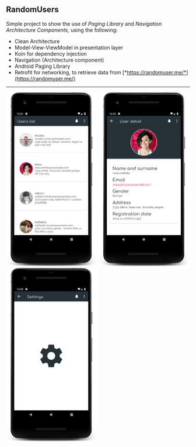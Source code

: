 ## RandomUsers

Simple project to show the use of *Paging Library* and *Navigation Architecture Components*, using the following:
* Clean Architecture
* Model-View-ViewModel in presentation layer
* Koin for dependency injection
* Navigation (Architecture component)
* Android Paging Library
* Retrofit for networking, to retrieve data from [*https://randomuser.me/*](https://randomuser.me/)

* * *

<img src="screenshots/users_screen.png" width=250> <img src="screenshots/user_detail_screen.png" width=250> <img src="screenshots/settings_deeplink_screen.png" width=250>